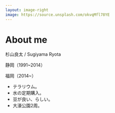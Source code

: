 ```yaml
---
layout: image-right
image: https://source.unsplash.com/okvqMfl78YE
---
```


# About me

<p>杉山良太 / Sugiyama Ryota</p>

<p>静岡（1991~2014）</p>
<p>福岡（2014~）</p>

- テラリウム。
- 水の定期購入。
- 豆が良い、らしい。
- 大濠公園2周。